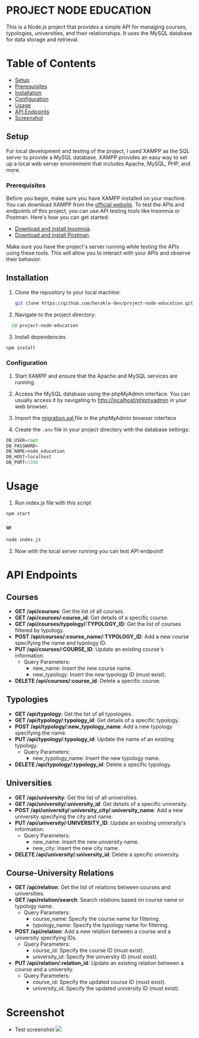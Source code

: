 # PROJECT NODE EDUCATION
This is a Node.js project that provides a simple API for managing courses,
typologies, universities, and their relationships. It uses the MySQL database for data storage and retrieval.

# Table of Contents
- [Setup](#setup)
- [Prerequisites](#prerequisites) 
- [Installation](#installation)
- [Configuration](#configuration) 
- [Usage](#usage)
- [API Endpoints](#api-endpoints)
- [Screenshot](#screenshot)
##  Setup

For local development and testing of the project, I used XAMPP as the SQL server to provide a MySQL database. XAMPP provides an easy way to set up a local web server environment that includes Apache, MySQL, PHP, and more.

### Prerequisites

Before you begin, make sure you have XAMPP installed on your machine. You can download XAMPP from the [official website](https://www.apachefriends.org/index.html).
To test the APIs and endpoints of this project, you can use API testing tools like Insomnia or Postman. Here's how you can get started:
- [Download and install Insomnia](https://insomnia.rest/download).
- [Download and install Postman](https://www.postman.com/downloads/).
  
 Make sure you have the project's server running while testing the APIs using these tools. This will allow you to interact with your APIs and observe their behavior.

## Installation

1. Clone the repository to your local machine:

   ```bash
   git clone https://github.com/herakle-dev/project-node-education.git
   ```
 2.  Navigate to the project directory:

```bash
  cd project-node-education
   ```
3. Install dependencies
```bash
npm install
   ```
### Configuration

1. Start XAMPP and ensure that the Apache and MySQL services are running.

2. Access the MySQL database using the phpMyAdmin interface. You can usually access it by navigating to [http://localhost/phpmyadmin](http://localhost/phpmyadmin) in your web browser.

3. Import the [  migration.sql ](./migration.sql) file in the phpMyAdmin browser interface 

4. Create the `.env` file in your project directory with the database settings:

 ```javascript
DB_USER=root
DB_PASSWORD=
DB_NAME=node_education
DB_HOST=localhost
DB_PORT=3306
```

# Usage 
1. Run index.js file with  this script
 ```bash
npm start
   ```
#### or 
 ```bash
node index.js
   ```
2. Now with the local server running you can test API endpoint!

# API Endpoints

## Courses

- **GET /api/courses**: Get the list of all courses.
- **GET /api/courses/:course_id**: Get details of a specific course.
- **GET /api/courses/typology/:TYPOLOGY_ID**: Get the list of courses filtered by typology.
- **POST /api/courses/:course_name/:TYPOLOGY_ID**: Add a new course specifying the name and typology ID.
- **PUT /api/courses/:COURSE_ID**:
  Update an existing course's information.
  - Query Parameters:
    - new_name: Insert the new course name.
    - new_typology: Insert the new typology ID (must exist).
- **DELETE /api/courses/:course_id**: Delete a specific course.

## Typologies

- **GET /api/typology**: Get the list of all typologies.
- **GET /api/typology/:typology_id**: Get details of a specific typology.
- **POST /api/typology/:new_typology_name**: Add a new typology specifying the name.
- **PUT /api/typology/:typology_id**:
  Update the name of an existing typology.
  - Query Parameters:
    - new_typology_name: Insert the new typology name.
- **DELETE /api/typology/:typology_id**: Delete a specific typology.

## Universities

- **GET /api/university**: Get the list of all universities.
- **GET /api/university/:university_id**: Get details of a specific university.
- **POST /api/university/:university_city/:university_name**: Add a new university specifying the city and name.
- **PUT /api/university/:UNIVERSITY_ID**:
  Update an existing university's information.
  - Query Parameters:
    - new_name: Insert the new university name.
    - new_city: Insert the new city name.
- **DELETE /api/university/:university_id**: Delete a specific university.

## Course-University Relations

- **GET /api/relation**: Get the list of relations between courses and universities.
- **GET /api/relation/search**:
  Search relations based on course name or typology name.
  - Query Parameters:
    - course_name: Specify the course name for filtering.
    - typology_name: Specify the typology name for filtering.
- **POST /api/relation**:
  Add a new relation between a course and a university specifying IDs.
  - Query Parameters:
    - course_id: Specify the course ID (must exist).
    - university_id: Specify the university ID (must exist).
- **PUT /api/relation/:relation_id**:
  Update an existing relation between a course and a university.
  - Query Parameters:
    - course_id: Specify the updated course ID (must exist).
    - university_id: Specify the updated university ID (must exist).
# Screenshot
- Test screenshot
  ![](Screenshot/test.jpg)
